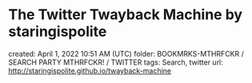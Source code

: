 # The Twitter Twayback Machine by staringispolite

created: April 1, 2022 10:51 AM (UTC)
folder: BOOKMRKS-MTHRFCKR / SEARCH PARTY MTHRFCKR! / TWITTER
tags: Search, twitter
url: http://staringispolite.github.io/twayback-machine